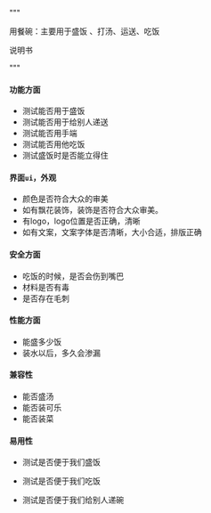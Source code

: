 """

用餐碗：主要用于盛饭 、打汤、运送、吃饭

说明书

"""



#### 功能方面

- 测试能否用于盛饭
- 测试能否用于给别人递送
- 测试能否用手端
- 测试能否用他吃饭
- 测试盛饭时是否能立得住



#### 界面`ui`，外观

- 颜色是否符合大众的审美
- 如有飘花装饰，装饰是否符合大众审美。
- 有logo，logo位置是否正确，清晰
- 如有文案，文案字体是否清晰，大小合适，排版正确



#### 安全方面

- 吃饭的时候，是否会伤到嘴巴
- 材料是否有毒
- 是否存在毛刺



#### 性能方面

- 能盛多少饭
- 装水以后，多久会渗漏



#### 兼容性

- 能否盛汤
- 能否装可乐
- 能否装菜



#### 易用性

- 测试是否便于我们盛饭

- 测试是否便于我们吃饭

- 测试是否便于我们给别人递碗

	